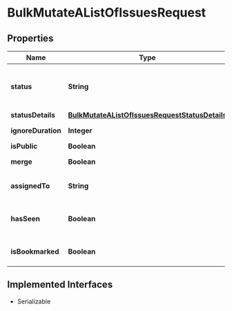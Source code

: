 

# BulkMutateAListOfIssuesRequest


## Properties

| Name | Type | Description | Notes |
|------------ | ------------- | ------------- | -------------|
|**status** | **String** | The new status for the issues. Valid values are &#x60;\&quot;resolved\&quot;&#x60;, &#x60;\&quot;resolvedInNextRelease\&quot;&#x60;, &#x60;\&quot;unresolved\&quot;&#x60;, and &#x60;\&quot;ignored\&quot;&#x60;. |  [optional] |
|**statusDetails** | [**BulkMutateAListOfIssuesRequestStatusDetails**](BulkMutateAListOfIssuesRequestStatusDetails.md) |  |  [optional] |
|**ignoreDuration** | **Integer** | The number of minutes to ignore this issue. |  [optional] |
|**isPublic** | **Boolean** | Sets the issue to public or private. |  [optional] |
|**merge** | **Boolean** | Allows to merge or unmerge different issues. |  [optional] |
|**assignedTo** | **String** | The actor id (or username) of the user or team that should be assigned to this issue. |  [optional] |
|**hasSeen** | **Boolean** | In case this API call is invoked with a user context this allows changing of the flag that indicates if the user has seen the event. |  [optional] |
|**isBookmarked** | **Boolean** | In case this API call is invoked with a user context this allows changing of the bookmark flag. |  [optional] |


## Implemented Interfaces

* Serializable



